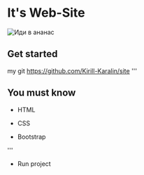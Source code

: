 # It's Web-Site
![Иди в ананас](https://encrypted-tbn0.gstatic.com/images?q=tbn:ANd9GcQcV2vzlwW-ge5iFDMZN9gCAIiQNueJUuAAog&usqp=CAU)
## Get started
my git https://github.com/Kirill-Karalin/site
'''

## You must know

- HTML

- CSS

- Bootstrap

'''

- Run project

